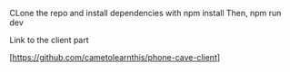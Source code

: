 CLone the repo and install dependencies with npm install
Then, npm run dev

Link to the client part

[https://github.com/cametolearnthis/phone-cave-client]